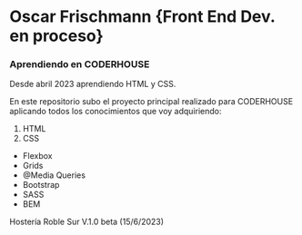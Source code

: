 # **Oscar Frischmann** {Front End Dev. en proceso}
### Aprendiendo en **CODERHOUSE**


Desde abril 2023 aprendiendo HTML y CSS.

En este repositorio subo el proyecto principal realizado para CODERHOUSE aplicando todos los conocimientos que voy adquiriendo:

1. HTML
2. CSS
  - Flexbox
  - Grids
  - @Media Queries
  - Bootstrap
  - SASS
  - BEM

Hostería Roble Sur V.1.0 beta (15/6/2023)

